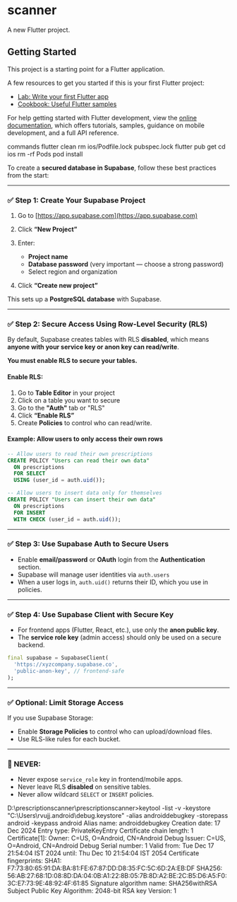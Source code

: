 # scanner

A new Flutter project.

## Getting Started

This project is a starting point for a Flutter application.

A few resources to get you started if this is your first Flutter project:

- [Lab: Write your first Flutter app](https://docs.flutter.dev/get-started/codelab)
- [Cookbook: Useful Flutter samples](https://docs.flutter.dev/cookbook)

For help getting started with Flutter development, view the
[online documentation](https://docs.flutter.dev/), which offers tutorials,
samples, guidance on mobile development, and a full API reference.

commands
flutter clean
rm ios/Podfile.lock pubspec.lock
flutter pub get
cd ios
rm -rf Pods
pod install

To create a **secured database in Supabase**, follow these best practices from the start:

---

### ✅ Step 1: Create Your Supabase Project

1. Go to [https://app.supabase.com](https://app.supabase.com)
2. Click **“New Project”**
3. Enter:

   - **Project name**
   - **Database password** (very important — choose a strong password)
   - Select region and organization

4. Click **“Create new project”**

This sets up a **PostgreSQL database** with Supabase.

---

### ✅ Step 2: Secure Access Using Row-Level Security (RLS)

By default, Supabase creates tables with RLS **disabled**, which means **anyone with your service key or anon key can read/write**.

**You must enable RLS to secure your tables.**

#### Enable RLS:

1. Go to **Table Editor** in your project
2. Click on a table you want to secure
3. Go to the **"Auth"** tab or "RLS"
4. Click **“Enable RLS”**
5. Create **Policies** to control who can read/write.

#### Example: Allow users to only access their own rows

```sql
-- Allow users to read their own prescriptions
CREATE POLICY "Users can read their own data"
  ON prescriptions
  FOR SELECT
  USING (user_id = auth.uid());

-- Allow users to insert data only for themselves
CREATE POLICY "Users can insert their own data"
  ON prescriptions
  FOR INSERT
  WITH CHECK (user_id = auth.uid());
```

---

### ✅ Step 3: Use Supabase Auth to Secure Users

- Enable **email/password** or **OAuth** login from the **Authentication** section.
- Supabase will manage user identities via `auth.users`
- When a user logs in, `auth.uid()` returns their ID, which you use in policies.

---

### ✅ Step 4: Use Supabase Client with Secure Key

- For frontend apps (Flutter, React, etc.), use only the **anon public key**.
- The **service role key** (admin access) should only be used on a secure backend.

```dart
final supabase = SupabaseClient(
  'https://xyzcompany.supabase.co',
  'public-anon-key', // frontend-safe
);
```

---

### ✅ Optional: Limit Storage Access

If you use Supabase Storage:

- Enable **Storage Policies** to control who can upload/download files.
- Use RLS-like rules for each bucket.

---

### 🚨 NEVER:

- Never expose `service_role` key in frontend/mobile apps.
- Never leave RLS **disabled** on sensitive tables.
- Never allow wildcard `SELECT` or `INSERT` policies.

D:\prescriptionscanner\prescriptionscanner>keytool -list -v -keystore "C:\Users\rvujj\.android\debug.keystore" -alias androiddebugkey -storepass android -keypass android
Alias name: androiddebugkey
Creation date: 17 Dec 2024
Entry type: PrivateKeyEntry
Certificate chain length: 1
Certificate[1]:
Owner: C=US, O=Android, CN=Android Debug
Issuer: C=US, O=Android, CN=Android Debug
Serial number: 1
Valid from: Tue Dec 17 21:54:04 IST 2024 until: Thu Dec 10 21:54:04 IST 2054
Certificate fingerprints:
SHA1: F7:73:80:65:91:DA:BA:81:FE:67:87:DD:D8:35:FC:5C:6D:2A:EB:DF
SHA256: 56:AB:27:68:1D:08:8D:DA:04:0B:A1:22:8B:05:7B:8D:A2:BE:2C:B5:D6:A5:F0:3C:E7:73:9E:48:92:4F:61:85
Signature algorithm name: SHA256withRSA
Subject Public Key Algorithm: 2048-bit RSA key
Version: 1
